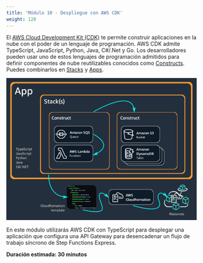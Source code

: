 ```yaml
---
title: 'Módulo 10 - Despliegue con AWS CDK'
weight: 120
---
```


El [AWS Cloud Development Kit (CDK)](https://docs.aws.amazon.com/cdk/v2/guide/home.html) te permite construir aplicaciones en la nube con el poder de un lenguaje de programación. AWS CDK admite TypeScript, JavaScript, Python, Java, C#/.Net y Go. Los desarrolladores pueden usar uno de estos lenguajes de programación admitidos para definir componentes de nube reutilizables conocidos como [Constructs](https://docs.aws.amazon.com/cdk/v2/guide/constructs.html). Puedes combinarlos en [Stacks](https://docs.aws.amazon.com/cdk/v2/guide/stacks.html) y [Apps](https://docs.aws.amazon.com/cdk/v2/guide/apps.html).

![AWS CDK diagram](/static/img/module-10/AppStacks.png)

En este módulo utilizarás AWS CDK con TypeScript para desplegar una aplicación que configura una API Gateway para desencadenar un flujo de trabajo síncrono de Step Functions Express.

**Duración estimada: 30 minutos**
